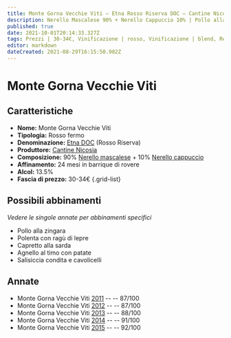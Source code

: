 ```yaml
---
title: Monte Gorna Vecchie Viti – Etna Rosso Riserva DOC – Cantine Nicosia – Sicilia (IT) – 30-34€ – 3★-5★
description: Nerello Mascalese 90% + Nerello Cappuccio 10% | Pollo alla zingara – Polenta con ragù di lepre – Capretto alla sarda – Agnello al timo con patate – Salisiccia condita e cavolicelli
published: true
date: 2021-10-01T20:14:33.327Z
tags: Prezzi | 30-34€, Vinificazione | rosso, Vinificazione | blend, Regioni | Sicilia (IT), nerello mascalese, nerello cappuccio, pollo alla zingara, polenta con ragù di lepre, capretto alla sarda, Alimento | agnello, Aromatizzazione | al timo, Aromatizzazione | al timo, Aromatizzazione | con patate, Valutazioni | 5 stelle, Vinificazione | fermo, Salisiccia condita e cavolicelli
editor: markdown
dateCreated: 2021-08-29T16:15:50.982Z
---
```


# Monte Gorna Vecchie Viti

## Caratteristiche
- **Nome:** Monte Gorna Vecchie Viti
- **Tipologia:** Rosso fermo
- **Denominazione:** [Etna DOC](/denominazioni/Italia/Sicilia/DOC/Etna) (Rosso Riserva)
- **Produttore:** [Cantine Nicosia](/produttori/Italia/Sicilia/Cantine-Nicosia) 
- **Composizione:** 90% [Nerello mascalese](/vitigni/Italia/bacca-nera/nerello-mascalese) + 10% [Nerello cappuccio](/vitigni/Italia/bacca-nera/nerello-cappuccio)
- **Affinamento:** 24 mesi in barrique di rovere
- **Alcol:** 13.5%
- **Fascia di prezzo:** 30-34€
{.grid-list}

## Possibili abbinamenti
*Vedere le singole annate per abbinamenti specifici*

- Pollo alla zingara
- Polenta con ragù di lepre
- Capretto alla sarda
- Agnello al timo con patate
- Salisiccia condita e cavolicelli

## Annate
- Monte Gorna Vecchie Viti [2011](vini/Italia/Sicilia/Cantine-Nicosia/Monte-Gorna-Vecchie-Viti/2011) -- <span class="star-3"></span> -- 87/100
- Monte Gorna Vecchie Viti [2012](vini/Italia/Sicilia/Cantine-Nicosia/Monte-Gorna-Vecchie-Viti/2012) -- <span class="star-3"></span> -- 87/100
- Monte Gorna Vecchie Viti [2013](vini/Italia/Sicilia/Cantine-Nicosia/Monte-Gorna-Vecchie-Viti/2013) -- <span class="star-3"></span> -- 88/100
- Monte Gorna Vecchie Viti [2014](vini/Italia/Sicilia/Cantine-Nicosia/Monte-Gorna-Vecchie-Viti/2014) -- <span class="star-5"></span> -- 91/100
- Monte Gorna Vecchie Viti [2015](vini/Italia/Sicilia/Cantine-Nicosia/Monte-Gorna-Vecchie-Viti/2015) -- <span class="star-5"></span> -- 92/100

